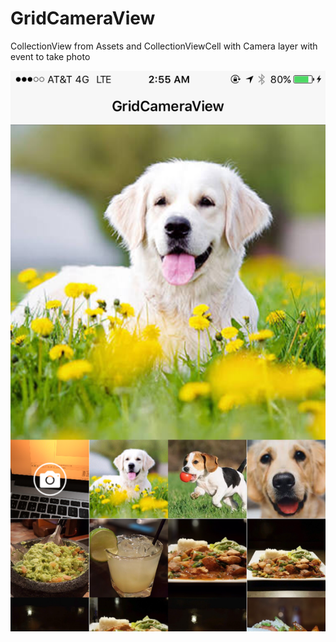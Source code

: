 # GridCameraView

CollectionView from Assets and CollectionViewCell with Camera layer with event to take photo

![alt tag](https://github.com/cristopherbg/GridCameraView/blob/master/IMG_5596.PNG)
